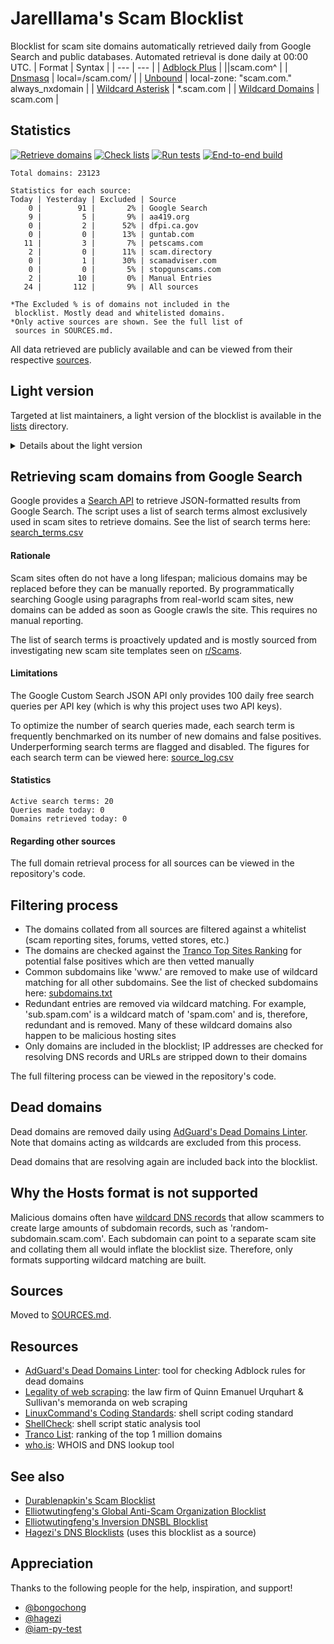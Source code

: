 # Jarelllama's Scam Blocklist
Blocklist for scam site domains automatically retrieved daily from Google Search and public databases. Automated retrieval is done daily at 00:00 UTC.
| Format | Syntax |
| --- | --- |
| [Adblock Plus](https://raw.githubusercontent.com/jarelllama/Scam-Blocklist/main/lists/adblock/scams.txt) | \|\|scam.com^ |
| [Dnsmasq](https://raw.githubusercontent.com/jarelllama/Scam-Blocklist/main/lists/dnsmasq/scams.txt) | local=/scam.com/ |
| [Unbound](https://raw.githubusercontent.com/jarelllama/Scam-Blocklist/main/lists/unbound/scams.txt) | local-zone: "scam.com." always_nxdomain |
| [Wildcard Asterisk](https://raw.githubusercontent.com/jarelllama/Scam-Blocklist/main/lists/wildcard_asterisk/scams.txt) | \*.scam.com |
| [Wildcard Domains](https://raw.githubusercontent.com/jarelllama/Scam-Blocklist/main/lists/wildcard_domains/scams.txt) | scam.com |

## Statistics
[![Retrieve domains](https://github.com/jarelllama/Scam-Blocklist/actions/workflows/retrieve.yml/badge.svg)](https://github.com/jarelllama/Scam-Blocklist/actions/workflows/retrieve.yml)
[![Check lists](https://github.com/jarelllama/Scam-Blocklist/actions/workflows/check.yml/badge.svg)](https://github.com/jarelllama/Scam-Blocklist/actions/workflows/check.yml)
[![Run tests](https://github.com/jarelllama/Scam-Blocklist/actions/workflows/test.yml/badge.svg)](https://github.com/jarelllama/Scam-Blocklist/actions/workflows/test.yml)
[![End-to-end build](https://github.com/jarelllama/Scam-Blocklist/actions/workflows/e2e.yml/badge.svg)](https://github.com/jarelllama/Scam-Blocklist/actions/workflows/e2e.yml)
```
Total domains: 23123

Statistics for each source:
Today | Yesterday | Excluded | Source
    0 |        91 |       2% | Google Search
    9 |         5 |       9% | aa419.org
    0 |         2 |      52% | dfpi.ca.gov
    0 |         0 |      13% | guntab.com
   11 |         3 |       7% | petscams.com
    2 |         0 |      11% | scam.directory
    0 |         1 |      30% | scamadviser.com
    0 |         0 |       5% | stopgunscams.com
    2 |        10 |       0% | Manual Entries
   24 |       112 |       9% | All sources

*The Excluded % is of domains not included in the
 blocklist. Mostly dead and whitelisted domains.
*Only active sources are shown. See the full list of
 sources in SOURCES.md.
```
All data retrieved are publicly available and can be viewed from their respective [sources](https://github.com/jarelllama/Scam-Blocklist/blob/main/SOURCES.md).

## Light version
Targeted at list maintainers, a light version of the blocklist is available in the [lists](https://github.com/jarelllama/Scam-Blocklist/tree/main/lists) directory.

<details>
<summary>Details about the light version</summary>
<ul>
<li>Intended for collated blocklists cautious about size</li>
<li>Does not use sources whose domains cannot be filtered by date added</li>
<li>Only retrieves domains added in the last month by their respective sources (this is not the same as the domain registration date), whereas the full blocklist includes domains added from 2 months back and onwards</li>
<li>Parked domains are removed from the list. This is currently only being done for the light version due to the processing time required</li>
<li>! Dead domains that become alive again are not added back to the blocklist (due to limitations in the way the dead domains are recorded)</li>
</ul>
Sources excluded from the light version are marked in SOURCES.md.
<br>
<br>
Total domains: 1968
</details>

## Retrieving scam domains from Google Search
Google provides a [Search API](https://developers.google.com/custom-search/v1/introduction) to retrieve JSON-formatted results from Google Search. The script uses a list of search terms almost exclusively used in scam sites to retrieve domains. See the list of search terms here: [search_terms.csv](https://github.com/jarelllama/Scam-Blocklist/blob/main/config/search_terms.csv)

#### Rationale
Scam sites often do not have a long lifespan; malicious domains may be replaced before they can be manually reported. By programmatically searching Google using paragraphs from real-world scam sites, new domains can be added as soon as Google crawls the site. This requires no manual reporting.

The list of search terms is proactively updated and is mostly sourced from investigating new scam site templates seen on [r/Scams](https://www.reddit.com/r/Scams/).

#### Limitations
The Google Custom Search JSON API only provides 100 daily free search queries per API key (which is why this project uses two API keys).

To optimize the number of search queries made, each search term is frequently benchmarked on its number of new domains and false positives. Underperforming search terms are flagged and disabled. The figures for each search term can be viewed here: [source_log.csv](https://github.com/jarelllama/Scam-Blocklist/blob/main/config/source_log.csv)

#### Statistics
```
Active search terms: 20
Queries made today: 0
Domains retrieved today: 0
```

#### Regarding other sources
The full domain retrieval process for all sources can be viewed in the repository's code.

## Filtering process
- The domains collated from all sources are filtered against a whitelist (scam reporting sites, forums, vetted stores, etc.)
- The domains are checked against the [Tranco Top Sites Ranking](https://tranco-list.eu/) for potential false positives which are then vetted manually
- Common subdomains like 'www.' are removed to make use of wildcard matching for all other subdomains. See the list of checked subdomains here: [subdomains.txt](https://github.com/jarelllama/Scam-Blocklist/blob/main/config/subdomains.txt)
- Redundant entries are removed via wildcard matching. For example, 'sub.spam.com' is a wildcard match of 'spam.com' and is, therefore, redundant and is removed. Many of these wildcard domains also happen to be malicious hosting sites
- Only domains are included in the blocklist; IP addresses are checked for resolving DNS records and URLs are stripped down to their domains

The full filtering process can be viewed in the repository's code.

## Dead domains
Dead domains are removed daily using [AdGuard's Dead Domains Linter](https://github.com/AdguardTeam/DeadDomainsLinter). Note that domains acting as wildcards are excluded from this process.

Dead domains that are resolving again are included back into the blocklist.

## Why the Hosts format is not supported
Malicious domains often have [wildcard DNS records](https://developers.cloudflare.com/dns/manage-dns-records/reference/wildcard-dns-records/) that allow scammers to create large amounts of subdomain records, such as 'random-subdomain.scam.com'. Each subdomain can point to a separate scam site and collating them all would inflate the blocklist size. Therefore, only formats supporting wildcard matching are built.

## Sources
Moved to [SOURCES.md](https://github.com/jarelllama/Scam-Blocklist/blob/main/SOURCES.md).

## Resources
- [AdGuard's Dead Domains Linter](https://github.com/AdguardTeam/DeadDomainsLinter): tool for checking Adblock rules for dead domains
- [Legality of web scraping](https://www.quinnemanuel.com/the-firm/publications/the-legal-landscape-of-web-scraping/): the law firm of Quinn Emanuel Urquhart & Sullivan's memoranda on web scraping
- [LinuxCommand's Coding Standards](https://linuxcommand.org/lc3_adv_standards.php): shell script coding standard
- [ShellCheck](https://github.com/koalaman/shellcheck): shell script static analysis tool
- [Tranco List](https://tranco-list.eu/): ranking of the top 1 million domains
- [who.is](https://who.is/): WHOIS and DNS lookup tool

## See also
- [Durablenapkin's Scam Blocklist](https://github.com/durablenapkin/scamblocklist)
- [Elliotwutingfeng's Global Anti-Scam Organization Blocklist](https://github.com/elliotwutingfeng/GlobalAntiScamOrg-blocklist)
- [Elliotwutingfeng's Inversion DNSBL Blocklist](https://github.com/elliotwutingfeng/Inversion-DNSBL-Blocklists)
- [Hagezi's DNS Blocklists](https://github.com/hagezi/dns-blocklists) (uses this blocklist as a source)

## Appreciation
Thanks to the following people for the help, inspiration, and support!
- [@bongochong](https://github.com/bongochong)
- [@hagezi](https://github.com/hagezi)
- [@iam-py-test](https://github.com/iam-py-test)
